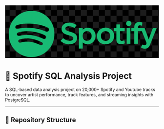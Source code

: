 <p align = "left">
  <img src = "Screenshots/Spotify_image.png"/>
</p>

<h1 align="left"> 🎵 Spotify SQL Analysis Project</h1>

<p align = "left">
  A SQL-based data analysis project on 20,000+ Spotify and Youtube tracks to uncover artist performance, track features, and streaming insights with PostgreSQL. 
</p>

---

## 📁 Repository Structure
